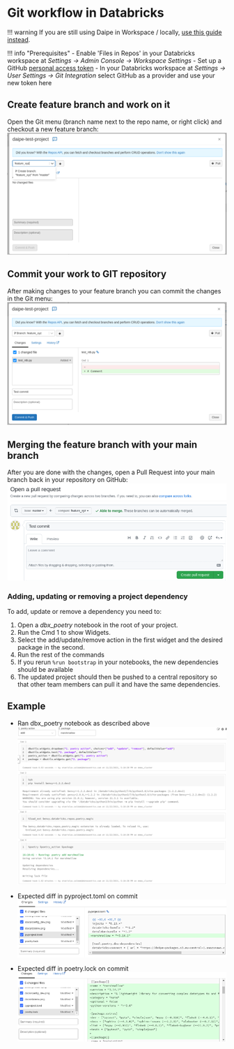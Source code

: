 # Git workflow in Databricks

!!! warning
    If you are still using Daipe in Workspace / locally, [use this guide instead](working-with-git-local.md).

!!! info "Prerequisites"
      - Enable 'Files in Repos' in your Databricks workspace at *Settings -> Admin Console -> Workspace Settings*
      - Set up a GitHub [personal access token](https://docs.github.com/en/authentication/keeping-your-account-and-data-secure/creating-a-personal-access-token)
         - In your Databricks workspace at *Settings -> User Settings -> Git Integration* select GitHub as a provider and use your new token here

## Create feature branch and work on it
Open the Git menu (branch name next to the repo name, or right click) and checkout a new feature branch:
![](images/repos-workflow-step1.png)

## Commit your work to GIT repository
After making changes to your feature branch you can commit the changes in the Git menu:
![](images/repos-workflow-step2.png)

## Merging the feature branch with your main branch
After you are done with the changes, open a Pull Request into your main branch back in your repository on GitHub:
![](images/repos-workflow-step3.png)


### Adding, updating or removing a project dependency
To add, update or remove a dependency you need to:

1. Open a *dbx_poetry* notebook in the root of your project.
2. Run the Cmd 1 to show Widgets.
3. Select the add/update/remove action in the first widget and the desired package in the second.
4. Run the rest of the commands
5. If you rerun `%run bootstrap` in your notebooks, the new dependencies should be available
6. The updated project should then be pushed to a central repository so that other team members can pull it and have the same dependencies.

## Example
- Ran dbx_poetry notebook as described above
![](images/repos-workflow-step4.png)

- Expected diff in pyproject.toml on commit
![](images/pyproject-diff.png)

- Expected diff in poetry.lock on commit
![](images/poetry-lock-diff.png)
